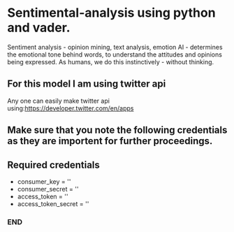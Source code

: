 # Sentimental-analysis using python and vader.
Sentiment analysis - opinion mining, text analysis, emotion AI - determines the emotional tone behind words, to understand the attitudes and opinions being expressed. As humans, we do this instinctively - without thinking.
## For this model I am using twitter api
Any one can easily make twitter api using:https://developer.twitter.com/en/apps
## Make sure that you note the following credentials as they are importent for further proceedings.
## Required credentials
- consumer_key = ''
- consumer_secret = ''
- access_token = ''
- access_token_secret = ''
### END
